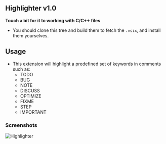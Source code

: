 ## Highlighter v1.0

**Touch a bit for it to working with C/C++ files**
- You should clone this tree and build them to fetch the `.vsix`, and install them yourselves.

## Usage
- This extension will highlight a predefined set of keywords in comments such as:
  * TODO
  * BUG
  * NOTE 
  * DISCUSS
  * OPTIMIZE
  * FIXME
  * STEP
  * IMPORTANT

### Screenshots
![Highlighter](image.png)
